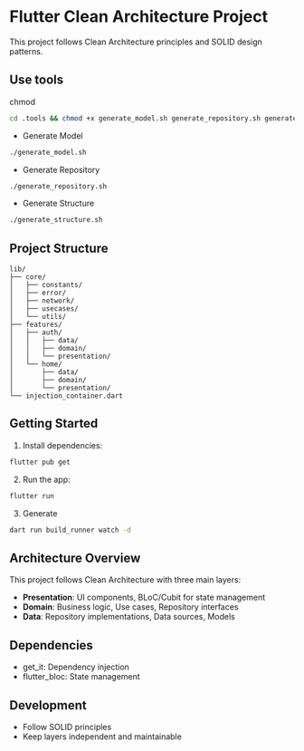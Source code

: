 # Flutter Clean Architecture Project

This project follows Clean Architecture principles and SOLID design patterns.

## Use tools

chmod
```bash
cd .tools && chmod +x generate_model.sh generate_repository.sh generate_structure.sh
```

- Generate Model 
```bash
./generate_model.sh
```

- Generate Repository 
```bash
./generate_repository.sh
```

- Generate Structure 
```bash
./generate_structure.sh
```

## Project Structure

```
lib/
├── core/
│   ├── constants/
│   ├── error/
│   ├── network/
│   ├── usecases/
│   └── utils/
├── features/
│   ├── auth/
│   │   ├── data/
│   │   ├── domain/
│   │   └── presentation/
│   └── home/
│       ├── data/
│       ├── domain/
│       └── presentation/
└── injection_container.dart
```

## Getting Started

1. Install dependencies:
```bash
flutter pub get
```

2. Run the app:
```bash
flutter run
```

3. Generate
```bash
dart run build_runner watch -d
```

## Architecture Overview

This project follows Clean Architecture with three main layers:

- **Presentation**: UI components, BLoC/Cubit for state management
- **Domain**: Business logic, Use cases, Repository interfaces
- **Data**: Repository implementations, Data sources, Models

## Dependencies

- get_it: Dependency injection
- flutter_bloc: State management

## Development

- Follow SOLID principles
- Keep layers independent and maintainable
